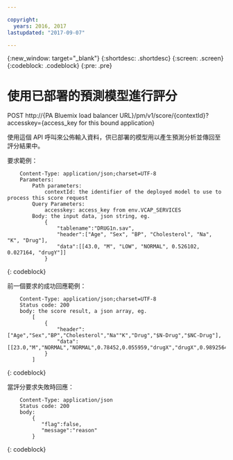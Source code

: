 ```yaml
---

copyright:
  years: 2016, 2017
lastupdated: "2017-09-07"

---
```


{:new_window: target="_blank"}
{:shortdesc: .shortdesc}
{:screen: .screen}
{:codeblock: .codeblock}
{:pre: .pre}

# 使用已部署的預測模型進行評分


POST http://{PA Bluemix load balancer
URL}/pm/v1/score/{contextId}?accesskey={access_key for this bound
application}

使用這個 API 呼叫來公佈輸入資料，供已部署的模型用以產生預測分析並傳回至評分結果中。

要求範例：

```
    Content-Type: application/json;charset=UTF-8
    Parameters:
        Path parameters:
            contextId: the identifier of the deployed model to use to process this score request
        Query Parameters:
            accesskey: access_key from env.VCAP_SERVICES
        Body: the input data, json string, eg.
            {
                "tablename":"DRUG1n.sav", 
                "header":["Age", "Sex", "BP", "Cholesterol", "Na", "K", "Drug"], 
                "data":[[43.0, "M", "LOW", "NORMAL", 0.526102, 0.027164, "drugY"]]
            }   
```
{: codeblock}

前一個要求的成功回應範例：

```
    Content-Type: application/json;charset=UTF-8
    Status code: 200
    body: the score result, a json array, eg.
        [
            {
                "header":["Age","Sex","BP","Cholesterol","Na""K","Drug","$N-Drug","$NC-Drug"], 
                "data":[[23.0,"M","NORMAL","NORMAL",0.78452,0.055959,"drugX","drugX",0.9892564426956728]]
            }
        ]
```
{: codeblock}

當評分要求失敗時回應：

```
    Content-Type: application/json
    Status code: 200
    body:
        {
           "flag":false, 
           "message":"reason"
        }  
```
{: codeblock}
